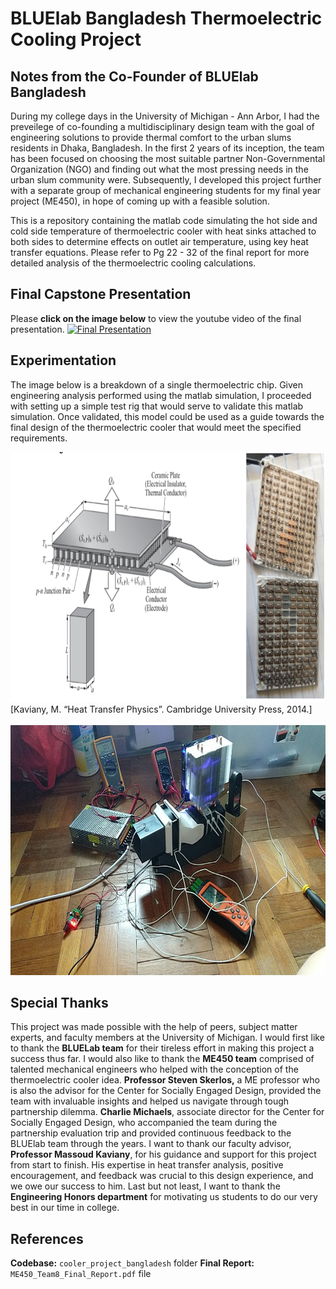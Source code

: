 # BLUElab Bangladesh Thermoelectric Cooling Project 

## Notes from the Co-Founder of BLUElab Bangladesh
During my college days in the University of Michigan - Ann Arbor, I had the preveilege of co-founding a multidisciplinary design team with the goal of engineering solutions to provide thermal comfort to the urban slums residents in Dhaka, Bangladesh. In the first 2 years of its inception, the team has been focused on choosing the most suitable partner Non-Governmental Organization (NGO) and finding out what the most pressing needs in the urban slum community were. Subsequently, I developed this project further with a separate group of mechanical engineering students for my final year project (ME450), in hope of coming up with a feasible solution. 

This is a repository containing the matlab code simulating the hot side and cold side temperature of thermoelectric cooler with heat sinks attached to both sides to determine effects on outlet air temperature, using key heat transfer equations. Please refer to Pg 22 - 32 of the final report for more detailed analysis of the thermoelectric cooling calculations. 


## Final Capstone Presentation
Please **click on the image below** to view the youtube video of the final presentation.
[![Final Presentation](https://img.youtube.com/vi/2auO7Q0tacs/maxresdefault.jpg)](https://www.youtube.com/watch?v=2auO7Q0tacs)


## Experimentation
The image below is a breakdown of a single thermoelectric chip. Given engineering analysis performed using the matlab simulation, I proceeded with setting up a simple test rig that would serve to validate this matlab simulation. Once validated, this model could be used as a guide towards the final design of the thermoelectric cooler that would meet the specified requirements. 

<img src="media/peltier_chip_diagram.png" width="900" height="400" />
[Kaviany, M. “Heat Transfer Physics”. Cambridge University Press, 2014.]<br/><br/>

<img src="media/testing.jpg" width="900" height="400" />


## Special Thanks
This project was made possible with the help of peers, subject matter experts, and faculty members at the University of Michigan. I would first like to thank the **BLUELab team** for their tireless effort in making this project a success thus far. I would also like to thank the **ME450 team** comprised of talented mechanical engineers who helped with the conception of the thermoelectric cooler idea. **Professor Steven Skerlos,** a ME professor who is also the advisor for the Center for Socially Engaged Design, provided the team with invaluable insights and helped us navigate through tough partnership dilemma. **Charlie Michaels**, associate director for the Center for Socially Engaged Design, who accompanied the team during the partnership evaluation trip and provided continuous feedback to the BLUElab team through the years. I want to thank our faculty advisor, **Professor Massoud Kaviany**, for his guidance and support for this project from start to finish. His expertise in heat transfer analysis, positive encouragement, and feedback was crucial to this design experience, and we owe our success to him. Last but not least, I want to thank the **Engineering Honors department** for motivating us students to do our very best in our time in college.


## References
**Codebase:** `cooler_project_bangladesh` folder
**Final Report:** `ME450_Team8_Final_Report.pdf` file
